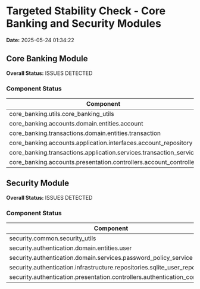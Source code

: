 # Targeted Stability Check - Core Banking and Security Modules

**Date:** 2025-05-24 01:34:22

## Core Banking Module

**Overall Status:** ISSUES DETECTED

### Component Status

| Component | Status |
|-----------|--------|
| core_banking.utils.core_banking_utils | PASS |
| core_banking.accounts.domain.entities.account | PASS |
| core_banking.transactions.domain.entities.transaction | PASS |
| core_banking.accounts.application.interfaces.account_repository | PASS |
| core_banking.transactions.application.services.transaction_service | PASS |
| core_banking.accounts.presentation.controllers.account_controller | FAIL |

## Security Module

**Overall Status:** ISSUES DETECTED

### Component Status

| Component | Status |
|-----------|--------|
| security.common.security_utils | PASS |
| security.authentication.domain.entities.user | PASS |
| security.authentication.domain.services.password_policy_service | PASS |
| security.authentication.infrastructure.repositories.sqlite_user_repository | FAIL |
| security.authentication.presentation.controllers.authentication_controller | PASS |
